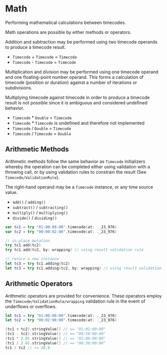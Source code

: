 # Math

Performing mathematical calculations between timecodes.

Math operations are possible by either methods or operators.

Addition and subtraction may be performed using two timecode operands to produce a timecode result.

- `Timecode` + `Timecode` = `Timecode`
- `Timecode` - `Timecode` = `Timecode`

Multiplication and division may be performed using one timecode operand and one floating-point number operand. This forms a calculation of timecode (position or duration) against a number of iterations or subdivisions.

Multiplying timecode against timecode in order to produce a timecode result is not possible since it is ambiguous and considered undefined behavior.

- `Timecode` * `Double` = `Timecode`
- `Timecode` * `Timecode` is undefined and therefore not implemented
- `Timecode` / `Double` = `Timecode`
- `Timecode` / `Timecode` = `Double`

## Arithmetic Methods

Arithmetic methods follow the same behavior as ``Timecode`` initializers whereby the operation can be completed either using validation with a throwing call, or by using validation rules to constrain the result (See ``Timecode/ValidationRule``).

The right-hand operand may be a ``Timecode`` instance, or any time source value.

- `add()` / `adding()`
- `subtract()` / `subtracting()`
- `multiply()` / `multiplying()`
- `divide()` / `dividing()`

```swift
var tc1 = try "01:00:00:00".timecode(at: ._23_976)
var tc2 = try "00:00:02:00".timecode(at: ._23_976)

// in-place mutation
try tc1.add(tc2)
try tc1.add(tc2, by: wrapping) // using result validation rule

// return a new instance
let tc3 = try tc1.adding(tc2)
let tc3 = try tc1.adding(tc2, by: wrapping) // using result validation rule
```

## Arithmetic Operators

Arithmetic operators are provided for convenience. These operators employ the ``Timecode/ValidationRule/wrapping`` validation rule in the event of underflows or overflows.

```swift
let tc1 = try "01:00:00:00".timecode(at: ._23_976)
let tc2 = try "00:02:00:00".timecode(at: ._23_976)

(tc1 + tc2).stringValue() // == "01:02:00:00"
(tc1 - tc2).stringValue() // == "00:58:00:00"
(tc1 * 2.0).stringValue() // == "02:00:00:00"
(tc1 / 2.0).stringValue() // == "00:30:00:00"
tc1 / tc2 // == 30.0
```